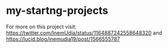 # my-startng-projects
For more on this project visit:
https://twitter.com/InemUdia/status/1164887242558648320
and  https://lucid.blog/inemudia19/post/1566555787
